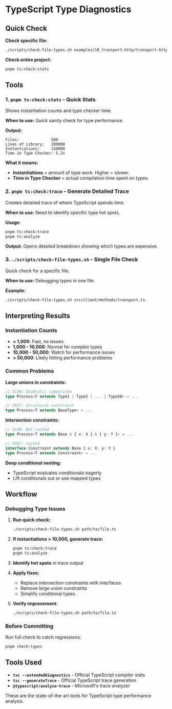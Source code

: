 # TypeScript Type Diagnostics

## Quick Check

**Check specific file:**

```bash
./scripts/check-file-types.sh examples/10_transport-http/transport-http_abort.ts
```

**Check entire project:**

```bash
pnpm ts:check:stats
```

## Tools

### 1. `pnpm ts:check:stats` - Quick Stats

Shows instantiation counts and type checker time.

**When to use:** Quick sanity check for type performance.

**Output:**

```
Files:              500
Lines of Library:   200000
Instantiations:     150000
Time in Type Checker: 5.2s
```

**What it means:**

- **Instantiations** = amount of type work. Higher = slower.
- **Time in Type Checker** = actual compilation time spent on types.

### 2. `pnpm ts:check:trace` - Generate Detailed Trace

Creates detailed trace of where TypeScript spends time.

**When to use:** Need to identify specific type hot spots.

**Usage:**

```bash
pnpm ts:check:trace
pnpm ts:analyze
```

**Output:** Opens detailed breakdown showing which types are expensive.

### 3. `./scripts/check-file-types.sh` - Single File Check

Quick check for a specific file.

**When to use:** Debugging types in one file.

**Example:**

```bash
./scripts/check-file-types.sh src/client/methods/transport.ts
```

## Interpreting Results

### Instantiation Counts

- **< 1,000**: Fast, no issues
- **1,000 - 10,000**: Normal for complex types
- **10,000 - 50,000**: Watch for performance issues
- **> 50,000**: Likely hitting performance problems

### Common Problems

**Large unions in constraints:**

```typescript
// SLOW: Quadratic comparison
type Process<T extends Type1 | Type2 | ... | Type50> = ...

// FAST: Structural constraint
type Process<T extends BaseType> = ...
```

**Intersection constraints:**

```typescript
// SLOW: Not cached
type Process<T extends Base & { x: X } & { y: Y }> = ...

// FAST: Cached
interface Constraint extends Base { x: X; y: Y }
type Process<T extends Constraint> = ...
```

**Deep conditional nesting:**

- TypeScript evaluates conditionals eagerly
- Lift conditionals out or use mapped types

## Workflow

### Debugging Type Issues

1. **Run quick check:**
   ```bash
   ./scripts/check-file-types.sh path/to/file.ts
   ```

2. **If instantiations > 10,000, generate trace:**
   ```bash
   pnpm ts:check:trace
   pnpm ts:analyze
   ```

3. **Identify hot spots** in trace output

4. **Apply fixes:**
   - Replace intersection constraints with interfaces
   - Remove large union constraints
   - Simplify conditional types

5. **Verify improvement:**
   ```bash
   ./scripts/check-file-types.sh path/to/file.ts
   ```

### Before Committing

Run full check to catch regressions:

```bash
pnpm check:types
```

## Tools Used

- **`tsc --extendedDiagnostics`** - Official TypeScript compiler stats
- **`tsc --generateTrace`** - Official TypeScript trace generation
- **`@typescript/analyze-trace`** - Microsoft's trace analyzer

These are the state-of-the-art tools for TypeScript type performance analysis.
